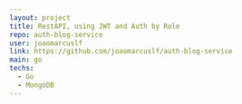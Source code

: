 ```yaml
---
layout: project
title: RestAPI, using JWT and Auth by Role
repo: auth-blog-service
user: joaomarcuslf
link: https://github.com/joaomarcuslf/auth-blog-service
main: go
techs:
  - Go
  - MongoDB
---
```

